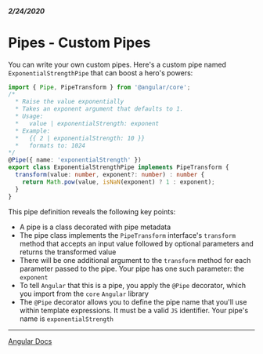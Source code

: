 ##### 2/24/2020
# Pipes - Custom Pipes
You can write your own custom pipes.  Here's a custom pipe named `ExponentialStrengthPipe` that can boost a hero's powers:

```ts
import { Pipe, PipeTransform } from '@angular/core';
/*
  * Raise the value exponentially
  * Takes an exponent argument that defaults to 1.
  * Usage:
  *   value | exponentialStrength: exponent
  * Example:
  *   {{ 2 | exponentialStrength: 10 }}
  *   formats to: 1024
*/
@Pipe({ name: 'exponentialStrength' })
export class ExponentialStrengthPipe implements PipeTransform {
  transform(value: number, exponent?: number) : number {
    return Math.pow(value, isNaN(exponent) ? 1 : exponent);
  }
}
```

This pipe definition reveals the following key points:
  * A pipe is a class decorated with pipe metadata
  * The pipe class implements the `PipeTransform` interface's `transform` method that accepts an input value followed by optional parameters and returns the transformed value
  * There will be one additional argument to the `transform` method for each parameter passed to the pipe.  Your pipe has one such parameter: the `exponent`
  * To tell `Angular` that this is a pipe, you apply the `@Pipe` decorator, which you import from the `core` `Angular` library
  * The `@Pipe` decorator allows you to define the pipe name that you'll use within template expressions.  It must be a valid `JS` identifier.  Your pipe's name is `exponentialStrength`

---

[Angular Docs](https://angular.io/guide/pipes#custom-pipes)